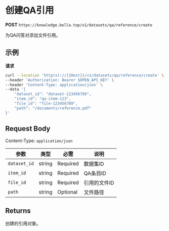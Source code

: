# 创建QA引用

**POST** `https://knowledge.bella.top/v1/datasets/qa/reference/create`

为QA问答对添加文件引用。

## 示例

**请求**
```bash
curl --location 'http(s)://{{Host}}/v1/datasets/qa/reference/create' \
--header 'Authorization: Bearer $OPEN_API_KEY' \
--header 'Content-Type: application/json' \
--data '{
    "dataset_id": "dataset-123456789",
    "item_id": "qa-item-123",
    "file_id": "file-123456789",
    "path": "/documents/reference.pdf"
}'
```

## Request Body
Content-Type: `application/json`

| 参数 | 类型 | 必需 | 说明 |
|-----|------|------|------|
| `dataset_id` | string | Required | 数据集ID |
| `item_id` | string | Required | QA条目ID |
| `file_id` | string | Required | 引用的文件ID |
| `path` | string | Optional | 文件路径 |

## Returns
创建的引用对象。
